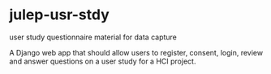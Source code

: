# julep-usr-stdy
user study questionnaire material for data capture

A Django web app that should allow users to register, consent, login, review and answer questions on a user study for a HCI project. 
